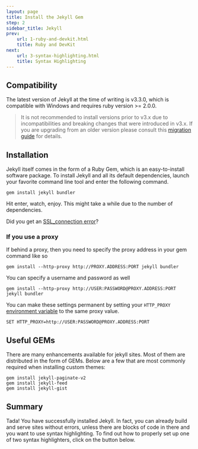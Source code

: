 ```yaml
---
layout: page
title: Install the Jekyll Gem
step: 2
sidebar_title: Jekyll
prev:
    url: 1-ruby-and-devkit.html
    title: Ruby and DevKit
next:
    url: 3-syntax-highlighting.html
    title: Syntax Highlighting
---
```

## Compatibility
The latest version of Jekyll at the time of writing is v3.3.0, which is compatible with Windows and requires ruby version >= 2.0.0. 
> It is not recommended to install versions prior to v3.x due to incompatibilities and breaking changes that were introduced in v3.x.
If you are upgrading from an older version please consult this <a href="http://jekyllrb.com/docs/upgrading/2-to-3/">migration guide</a> for details.

## Installation
Jekyll itself comes in the form of a Ruby Gem, which is an easy-to-install software package. To install Jekyll and all its default dependencies, launch your favorite command line tool and enter the following command.

```
gem install jekyll bundler
```

Hit enter, watch, enjoy. This might take a while due to the number of dependencies.

Did you get an [SSL_connection error](2x-jekyll-gem-sslerror.html)?

### If you use a proxy
If behind a proxy, then you need to specify the proxy address in your gem command like so

```
gem install --http-proxy http://PROXY.ADDRESS:PORT jekyll bundler
```

You can specify a username and password as well

```
gem install --http-proxy http://USER:PASSWORD@PROXY.ADDRESS:PORT jekyll bundler
```

You can make these settings permanent by setting your `HTTP_PROXY` [environment variable](2x-jekyll-gem-windows-path.html) to the same proxy value.

```
SET HTTP_PROXY=http://USER:PASSWORD@PROXY.ADDRESS:PORT
```

## Useful GEMs
There are many enhancements available for jekyll sites. Most of them are distributed in the form of GEMs. Below are a few that are most commonly required when installing custom themes:

```
gem install jekyll-paginate-v2
gem install jekyll-feed
gem install jekyll-gist
```

## Summary
Tada! You have successfully installed Jekyll. In fact, you can already build and serve sites without errors, unless there are blocks of code in there and you want to use syntax highlighting. To find out how to properly set up one of two syntax highlighters, click on the button below.